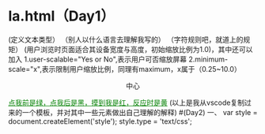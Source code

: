 # la.html（Day1）
<!DOCTYPE html>(定义文本类型）
<html lang="en">（别人以什么语言去理解我写的）
<head>
    <meta charset="UTF-8">（字符规则吧，就道上的规矩）
    <meta name="viewport" content="width=device-width, initial-scale=1.0">(用户浏览时页面适合其设备宽度与高度，初始缩放比例为1.0)，其中还可以加入
  1.user-scalable="Yes or No",表示用户可否缩放屏幕
  2.minimum-scale="x",表示限制用户缩放比例，同理有maximum，x属于（0.25~10.0）
    <title>Document</title>
<style>
            a:link {color:green}
            a:visited {color:black}
            a:hover {color:red}
            a:active {color:yellow}
    /*  hover放在visited前面会失效，但active不会失效
        hover放在active后面时不会失效，但中间的active会失效
        active放在最前面时会失效
        最后去查了下，原来在 CSS 定义中，a:hover 必须被置于 a:link 和 a:visited 之后，才是有效的。
        a:active 必须被置于 a:hover 之后，才是有效的。
    */
</style>
</head>
<body>
    <p style=" text-align:center">中心</p>
    <a href="javascript:;">点我前是绿，点我后是黑，摸到我是红，反应时是黄</a>
</body>
</html>
(以上是我从vscode复制过来的一个模板，并对其中一些元素做出自己理解的解释)
#(Day2)
一、
<script>            
      1.console.log(1*2*3*4*5*6*7*8*9*10*11*12*13*14*15*16*17*18*19*20*21*22*23*24*25*26*27*28*29*30*31*32*33*34*35*36*37*38*39*40*41*42*43*44*45*46*47*48*49*50*51*52*53*54*55*56*57*58*59*60*61*62*63*64*65*66)
    

2.var row=5; // row表示总行数
    for(var r=row;r>0;r--){  //外层循环控制行数 r表示每次变化的行数
  var triangle="";   //triangle表示最后的三角形
    for(var space=r;space<row;space++){ //此循环控制空格数 space表示空格数
      triangle+=" ";
   }
    for(var $=1;$<=2*r-1;$++){ //此循环控制 $ 数
      triangle+="$";
   }
console.log(triangle);
    

3.function factorialize(num){
    return num >1 ? num * factorialize (num-1):1;
}
console.log(factorialize(66));

二、
</script>
var style = document.createElement('style'); 
 style.type = 'text/css'; 
</script>
